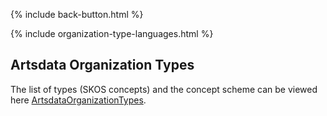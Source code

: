 <p>{% include back-button.html %}</p>
{% include organization-type-languages.html %}

## Artsdata Organization Types

The list of types (SKOS concepts) and the concept scheme can be viewed here [ArtsdataOrganizationTypes](http://kg.artsdata.ca/resource/ArtsdataOrganizationTypes).
